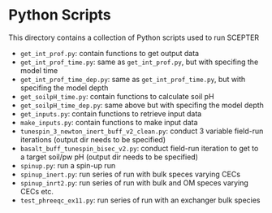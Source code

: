 # Python Scripts
This directory contains a collection of Python scripts used to run SCEPTER

* `get_int_prof.py`: contain functions to get output data 
* `get_int_prof_time.py`: same as `get_int_prof.py`, but with specifing the model time  
* `get_int_prof_time_dep.py`: same as `get_int_prof_time.py`, but with specifing the model depth 
* `get_soilpH_time.py`: contain functions to calculate soil pH 
* `get_soilpH_time_dep.py`: same above but with specifing the model depth
* `get_inputs.py`: contain functions to retrieve input data
* `make_inputs.py`: contain functions to make input data
* `tunespin_3_newton_inert_buff_v2_clean.py`: conduct 3 variable field-run iterations (output dir needs to be specified)
* `basalt_buff_tunespin_bisec_v2.py`: conduct field-run iteration to get to a target soil/pw pH (output dir needs to be specified)
* `spinup.py`: run a spin-up run
* `spinup_inert.py`: run series of run with bulk speces varying CECs
* `spinup_inrt2.py`: run series of run with bulk and OM speces varying CECs etc.
* `test_phreeqc_ex11.py`: run series of run with an exchanger bulk species 
